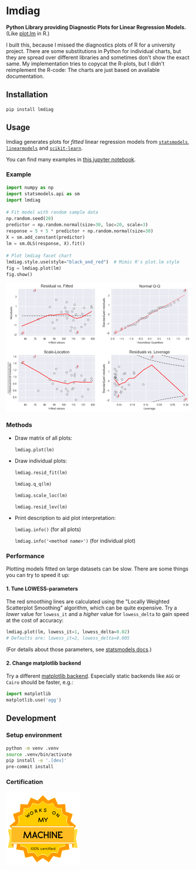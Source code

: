 # lmdiag

**Python Library providing Diagnostic Plots for Linear Regression Models.** (Like
[plot.lm](https://www.rdocumentation.org/packages/stats/versions/3.5.0/topics/plot.lm)
in R.)

I built this, because I missed the diagnostics plots of R for a university project.
There are some substitutions in Python for individual charts, but they are spread over
different libraries and sometimes don't show the exact same. My implementation tries to
copycat the R-plots, but I didn't reimplement the R-code: The charts are just based on
available documentation.

## Installation

`pip install lmdiag`

## Usage

lmdiag generates plots for _fitted_ linear regression models from
[`statsmodels`](https://www.statsmodels.org/stable/index.html),
[`linearmodels`](https://bashtage.github.io/linearmodels/doc/index.html) and
[`scikit-learn`](https://scikit-learn.org/stable/).

You can find many examples in
[this jupyter notebook](https://github.com/dynobo/lmdiag/blob/master/example.ipynb).

### Example

```python
import numpy as np
import statsmodels.api as sm
import lmdiag

# Fit model with random sample data
np.random.seed(20)
predictor = np.random.normal(size=30, loc=20, scale=3)
response = 5 + 5 * predictor + np.random.normal(size=30)
X = sm.add_constant(predictor)
lm = sm.OLS(response, X).fit()

# Plot lmdiag facet chart
lmdiag.style.use(style="black_and_red")  # Mimic R's plot.lm style
fig = lmdiag.plot(lm)
fig.show()
```

![image](https://raw.githubusercontent.com/dynobo/lmdiag/master/example.png)

### Methods

- Draw matrix of all plots:

  `lmdiag.plot(lm)`

- Draw individual plots:

  `lmdiag.resid_fit(lm)`

  `lmdiag.q_q(lm)`

  `lmdiag.scale_loc(lm)`

  `lmdiag.resid_lev(lm)`

- Print description to aid plot interpretation:

  `lmdiag.info()` (for all plots)

  `lmdiag.info('<method name>')` (for individual plot)

### Performance

Plotting models fitted on large datasets can be slow. There are some things you can try
to speed it up:

#### 1. Tune LOWESS-parameters

The red smoothing lines are calculated using the "Locally Weighted Scatterplot
Smoothing" algorithm, which can be quite expensive. Try a _lower_ value for `lowess_it`
and a _higher_ value for `lowess_delta` to gain speed at the cost of accuracy:

```python
lmdiag.plot(lm, lowess_it=1, lowess_delta=0.02)
# Defaults are: lowess_it=2, lowess_delta=0.005
```

(For details about those parameters, see
[statsmodels docs](https://www.statsmodels.org/stable/generated/statsmodels.nonparametric.smoothers_lowess.lowess.html).)

#### 2. Change matplotlib backend

Try a different
[matplotlib backend](https://matplotlib.org/stable/users/explain/figure/backends.html).
Especially static backends like `AGG` or `Cairo` should be faster, e.g.:

```python
import matplotlib
matplotlib.use('agg')
```

## Development

### Setup environment

```sh
python -m venv .venv
source .venv/bin/activate
pip install -e '.[dev]'
pre-commit install
```

### Certification

![image](https://raw.githubusercontent.com/dynobo/lmdiag/master/badge.png)
